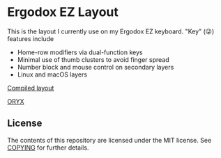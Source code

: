 Ergodox EZ Layout
=================

This is the layout I currently use on my Ergodox EZ keyboard. "Key" (😜)
features include

- Home-row modifiers via dual-function keys
- Minimal use of thumb clusters to avoid finger spread
- Number block and mouse control on secondary layers
- Linux and macOS layers

[Compiled layout](layout.hex)

[ORYX](https://configure.zsa.io/ergodox-ez/layouts/gODr7/latest/0)

License
-------

The contents of this repository are licensed under the MIT license. See
[COPYING](COPYING) for further details.
